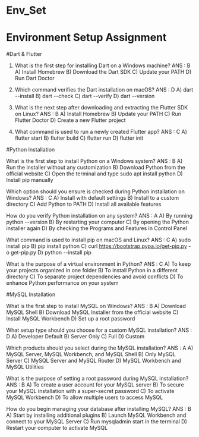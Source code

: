 # Env_Set

# Environment Setup Assignment

#Dart & Flutter

1. What is the first step for installing Dart on a Windows machine?
ANS : B
A) Install Homebrew
B) Download the Dart SDK
C) Update your PATH
D) Run Dart Doctor


2. Which command verifies the Dart installation on macOS?
ANS : D
A) dart --install
B) dart --check
C) dart --verify
D) dart --version


3. What is the next step after downloading and extracting the Flutter SDK on Linux?
ANS : B
A) Install Homebrew
B) Update your PATH
C) Run Flutter Doctor
D) Create a new Flutter project


4. What command is used to run a newly created Flutter app?
ANS : C
A) flutter start
B) flutter build
C) flutter run
D) flutter init


#Python Installation

What is the first step to install Python on a Windows system?
ANS : B
A) Run the installer without any customization
B) Download Python from the official website
C) Open the terminal and type sudo apt install python
D) Install pip manually

Which option should you ensure is checked during Python installation on Windows?
ANS : C
A) Install with default settings
B) Install to a custom directory
C) Add Python to PATH
D) Install all available features

How do you verify Python installation on any system?
ANS : A
A) By running python --version
B) By restarting your computer
C) By opening the Python installer again
D) By checking the Programs and Features in Control Panel

What command is used to install pip on macOS and Linux?
ANS : C
A) sudo install pip
B) pip install python
C) curl https://bootstrap.pypa.io/get-pip.py -o get-pip.py
D) python --install pip

What is the purpose of a virtual environment in Python?
ANS : C
A) To keep your projects organized in one folder
B) To install Python in a different directory
C) To separate project dependencies and avoid conflicts
D) To enhance Python performance on your system

#MySQL Installation

What is the first step to install MySQL on Windows?
ANS : B
A) Download MySQL Shell
B) Download MySQL Installer from the official website
C) Install MySQL Workbench
D) Set up a root password

What setup type should you choose for a custom MySQL installation?
ANS : D
A) Developer Default
B) Server Only
C) Full
D) Custom

Which products should you select during the MySQL installation?
ANS : A
A) MySQL Server, MySQL Workbench, and MySQL Shell
B) Only MySQL Server
C) MySQL Server and MySQL Router
D) MySQL Workbench and MySQL Utilities

What is the purpose of setting a root password during MySQL installation?
ANS : B
A) To create a user account for your MySQL server
B) To secure your MySQL installation with a super-secret password
C) To activate MySQL Workbench
D) To allow multiple users to access MySQL

How do you begin managing your database after installing MySQL?
ANS : B
A) Start by installing additional plugins
B) Launch MySQL Workbench and connect to your MySQL Server
C) Run mysqladmin start in the terminal
D) Restart your computer to activate MySQL
